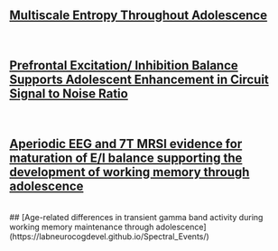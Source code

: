 <br>

## [Multiscale Entropy Throughout Adolescence](https://labneurocogdevel.github.io/SignalComplexityAcrossAdolescene/)

<br>

## [Prefrontal Excitation/ Inhibition Balance Supports Adolescent Enhancement in Circuit Signal to Noise Ratio](https://labneurocogdevel.github.io/Cortical_SNR_Development/)

<br>

## [Aperiodic EEG and 7T MRSI evidence for maturation of E/I balance supporting the development of working memory through adolescence](https://labneurocogdevel.github.io/Aperiodic_MRS_Development/)

<br>
## [Age-related differences in transient gamma band activity during working memory maintenance through adolescence](https://labneurocogdevel.github.io/Spectral_Events/)
